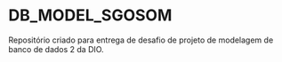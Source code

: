 # DB_MODEL_SGOSOM
Repositório criado para entrega de desafio de projeto de modelagem de banco de dados 2 da DIO.
